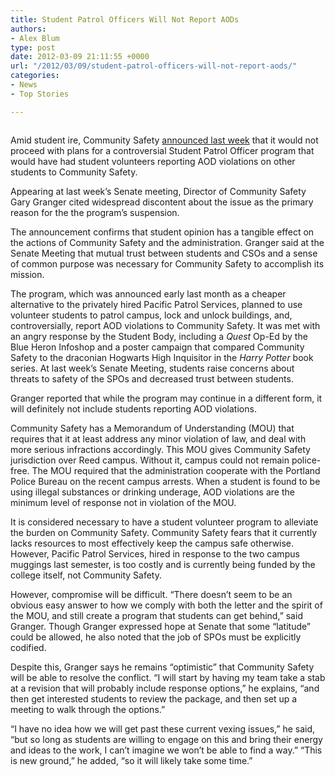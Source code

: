 ```yaml
---
title: Student Patrol Officers Will Not Report AODs
authors:
- Alex Blum
type: post
date: 2012-03-09 21:11:55 +0000
url: "/2012/03/09/student-patrol-officers-will-not-report-aods/"
categories:
- News
- Top Stories

---
```

<a href="http://www.reedquest.org/2012/03/student-patrol-officers-will-not-report-aods/spo-2slider-2/" rel="attachment wp-att-1411"><img class="aligncenter size-full wp-image-1411" title="Student Patrol Officer Poster" src="https://i0.wp.com/www.reedquest.org/wp-content/uploads/2012/03/SPO-2slider1.jpg?resize=770%2C430" alt="" data-recalc-dims="1" /></a>

Amid student ire, Community Safety [announced last week][1] that it would not proceed with plans for a controversial Student Patrol Officer program that would have had student volunteers reporting AOD violations on other students to Community Safety.

Appearing at last week&#8217;s Senate meeting, Director of Community Safety Gary Granger cited widespread discontent about the issue as the primary reason for the the program&#8217;s suspension.

The announcement confirms that student opinion has a tangible effect on the actions of Community Safety and the administration. Granger said at the Senate Meeting that mutual trust between students and CSOs and a sense of common purpose was necessary for Community Safety to accomplish its mission.

The program, which was announced early last month as a cheaper alternative to the privately hired Pacific Patrol Services, planned to use volunteer students to patrol campus, lock and unlock buildings, and, controversially, report AOD violations to Community Safety. It was met with an angry response by the Student Body, including a _Quest_ Op-Ed by the Blue Heron Infoshop and a poster campaign that compared Community Safety to the draconian Hogwarts High Inquisitor in the _Harry Potter_ book series. At last week&#8217;s Senate Meeting, students raise concerns about threats to safety of the SPOs and decreased trust between students.

Granger reported that while the program may continue in a different form, it will definitely not include students reporting AOD violations.

Community Safety has a Memorandum of Understanding (MOU) that requires that it at least address any minor violation of law, and deal with more serious infractions accordingly. This MOU gives Community Safety jurisdiction over Reed campus. Without it, campus could not remain police-free. The MOU required that the administration cooperate with the Portland Police Bureau on the recent campus arrests. When a student is found to be using illegal substances or drinking underage, AOD violations are the minimum level of response not in violation of the MOU.

It is considered necessary to have a student volunteer program to alleviate the burden on Community Safety. Community Safety fears that it currently lacks resources to most effectively keep the campus safe otherwise. However, Pacific Patrol Services, hired in response to the two campus muggings last semester, is too costly and is currently being funded by the college itself, not Community Safety.

However, compromise will be difficult. “There doesn&#8217;t seem to be an obvious easy answer to how we comply with both the letter and the spirit of the MOU, and still create a program that students can get behind,” said Granger. Though Granger expressed hope at Senate that some “latitude” could be allowed, he also noted that the job of SPOs must be explicitly codified.

Despite this, Granger says he remains “optimistic” that Community Safety will be able to resolve the conflict. “I will start by having my team take a stab at a revision that will probably include response options,” he explains, “and then get interested students to review the package, and then set up a meeting to walk through the options.”

“I have no idea how we will get past these current vexing issues,” he said, “but so long as students are willing to engage on this and bring their energy and ideas to the work, I can&#8217;t imagine we won&#8217;t be able to find a way.” “This is new ground,” he added, “so it will likely take some time.”

 [1]: http://www.reedquest.org/2012/03/senate-beat-an-inquiry-into-values/ "Senate Beat: An Inquiry into Values"